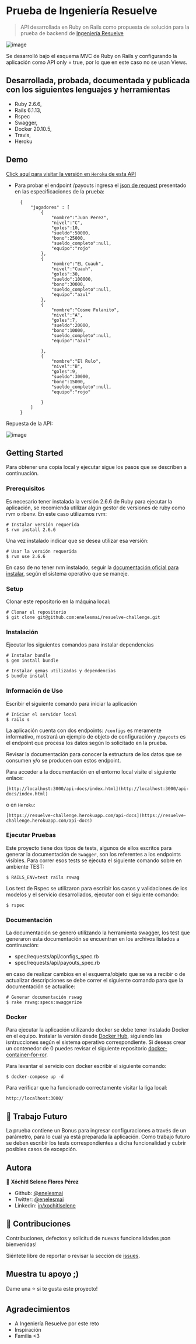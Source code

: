 # Prueba de Ingeniería Resuelve

> API desarrollada en Ruby on Rails como propuesta de solución para la prueba de backend de [Ingeniería Resuelve](https://github.com/resuelve/prueba-ing-backend)

![image](https://user-images.githubusercontent.com/5160907/111025320-fe5a3080-83a8-11eb-91d6-2f718e33e69f.png)

Se desarrolló bajo el esquema MVC de Ruby on Rails y configurando la aplicación como API only = true, por lo que en este caso no se usan Views.

## Desarrollada, probada, documentada y publicada con los siguientes lenguajes y herramientas

- Ruby 2.6.6,
- Rails 6.1.13,
- Rspec
- Swagger,
- Docker 20.10.5, 
- Travis, 
- Heroku

## Demo

[Click aquí para visitar la versión en `Heroku` de esta API](https://resuelve-challenge.herokuapp.com/api-docs)

* Para probar el endpoint /payouts ingresa el [json de request]() presentado en las especificaciones de la prueba:

        {
            "jugadores" : [  
                {  
                    "nombre":"Juan Perez",
                    "nivel":"C",
                    "goles":10,
                    "sueldo":50000,
                    "bono":25000,
                    "sueldo_completo":null,
                    "equipo":"rojo"
                },
                {  
                    "nombre":"EL Cuauh",
                    "nivel":"Cuauh",
                    "goles":30,
                    "sueldo":100000,
                    "bono":30000,
                    "sueldo_completo":null,
                    "equipo":"azul"
                },
                {  
                    "nombre":"Cosme Fulanito",
                    "nivel":"A",
                    "goles":7,
                    "sueldo":20000,
                    "bono":10000,
                    "sueldo_completo":null,
                    "equipo":"azul"

                },
                {  
                    "nombre":"El Rulo",
                    "nivel":"B",
                    "goles":9,
                    "sueldo":30000,
                    "bono":15000,
                    "sueldo_completo":null,
                    "equipo":"rojo"

                }
            ]
        }


Repuesta de la API:

![image](https://user-images.githubusercontent.com/5160907/111032832-cfa57f80-83d3-11eb-81bc-263196ef49b5.png)

## Getting Started

Para obtener una copia local y ejecutar sigue los pasos que se describen a continuación.


### Prerequisitos

Es necesario tener instalada la versión 2.6.6 de Ruby para ejecutar la aplicación, se recomienda utilizar algún gestor de versiones de ruby como rvm o rbenv. En este caso utilizamos rvm:

    # Instalar versión requerida
    $ rvm install 2.6.6

Una vez instalado indicar que se desea utilizar esa versión:

    # Usar la versión requerida
    $ rvm use 2.6.6

En caso de no tener rvm instalado, seguir la [documentación oficial para instalar](https://rvm.io/rvm/install), según el sistema operativo que se maneje.


### Setup

Clonar este repositorio en la máquina local:

    # Clonar el repositorio
    $ git clone git@github.com:enelesmai/resuelve-challenge.git


### Instalación

Ejecutar los siguientes comandos para instalar dependencias

    # Instalar bundle
    $ gem install bundle

    # Instalar gemas utilizadas y dependencias
    $ bundle install


### Información de Uso

Escribir el siguiente comando para iniciar la aplicación

    # Iniciar el servidor local
    $ rails s

La aplicación cuenta con dos endpoints: `/configs` es meramente informativo, mostrará un ejemplo de objeto de configuración y `/payouts` es el endpoint que procesa los datos según lo solicitado en la prueba.

Revisar la documentación para conocer la estructura de los datos que se consumen y/o se producen con estos endpoint.

Para acceder a la documentación en el entorno local visite el siguiente enlace:

    [http://localhost:3000/api-docs/index.html](http://localhost:3000/api-docs/index.html)

o en `Heroku`:

    [https://resuelve-challenge.herokuapp.com/api-docs](https://resuelve-challenge.herokuapp.com/api-docs)


### Ejecutar Pruebas

Este proyecto tiene dos tipos de tests, algunos de ellos escritos para generar la documentación de `Swagger`, son los referentes a los endpoints visibles. Para correr esos tests se ejecuta el siguiente comando sobre en ambiente TEST:

    $ RAILS_ENV=test rails rswag

Los test de Rspec se utilizaron para escribir los casos y validaciones de los modelos y el servicio desarrollados, ejecutar con el siguiente comando:

    $ rspec


### Documentación

La documentación se generó utilizando la herramienta swagger, los test que generaron esta documentación se encuentran en los archivos listados a continuación:
* spec/requests/api/configs_spec.rb
* spec/requests/api/payouts_spec.rb

en caso de realizar cambios en el esquema/objeto que se va a recibir o de actualizar descripciones se debe correr el siguiente comando para que la documentación se actualice:

    # Generar documentación rswag
    $ rake rswag:specs:swaggerize


### Docker

Para ejecutar la aplicación utilizando docker se debe tener instalado Docker en el equipo. Instalar la versión desde [Docker Hub](https://docs.docker.com/get-docker/), siguiendo las isntrucciones según el sistema operativo correspondiente.
Si deseas crear un contenedor de 0 puedes revisar el siguiente repositorio [docker-container-for-ror](https://github.com/enelesmai/docker-container-for-ror).

Para levantar el servicio con docker escribir el siguiente comando:

    $ docker-compose up -d

Para verificar que ha funcionado correctamente visitar la liga local:

    http://localhost:3000/


## 🤝 Trabajo Futuro

La prueba contiene un Bonus para ingresar configuraciones a través de un parámetro, para lo cual ya está preparada la aplicación. Como trabajo futuro se deben escribir los tests correspondientes a dicha funcionalidad y cubrir posibles casos de excepción.


## Autora

👤 **Xóchitl Selene Flores Pérez**

- Github: [@enelesmai](https://github.com/enelesmai)
- Twitter: [@enelesmai](https://twitter.com/enelesmai)
- Linkedin: [in/xochitlselene](https://linkedin.com/in/xochitlselene)


## 🤝 Contribuciones

Contribuciones, defectos y solicitud de nuevas funcionalidades ¡son bienvenidas!

Siéntete libre de reportar o revisar la sección de [issues](issues/).


## Muestra tu apoyo ;)

Dame una ⭐️ si te gusta este proyecto!


## Agradecimientos

- A Ingeniería Resuelve por este reto
- Inspiración
- Familia <3
